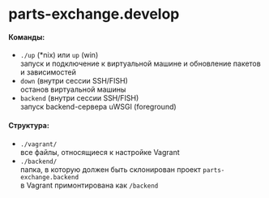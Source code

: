 parts-exchange.develop
======================

#### Команды:
- `./up` (*nix) или `up` (win)  
запуск и подключение к виртуальной машине и обновление пакетов и зависимостей
- `down` (внутри сессии SSH/FISH)  
останов виртуальной машины
- `backend` (внутри сессии SSH/FISH)  
запуск backend-сервера uWSGI (foreground)

#### Структура:
- `./vagrant/`  
все файлы, относящиеся к настройке Vagrant  
- `./backend/`  
папка, в которую должен быть склонирован проект `parts-exchange.backend`  
в Vagrant примонтирована как `/backend`  
